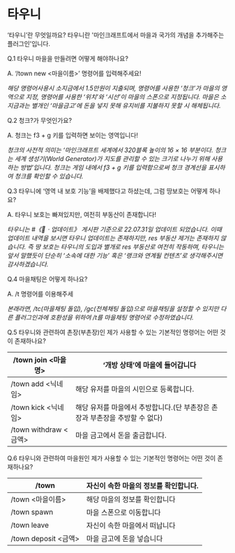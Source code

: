 # 타우니

‘타우니’란 무엇일까요? 타우니란 '마인크래프트에서 마을과 국가의 개념을 추가해주는 플러그인'입니다.

&#x20;

&#x20;

&#x20;Q.1 타우니 마을을 만들려면 어떻게 해야하나요?

&#x20;A. ‘/town new <마을이름>’ 명령어를 입력해주세요!

&#x20;

&#x20;_<mark style="color:green;"></mark> 해당 명령어사용시 소지금에서 1.5만원이 지출되며, 명령어를 사용한 ‘청크’가 마을의 영역으로 지정, 명령어를 사용한 ‘위치’와 ‘시선’이 마을의 스폰으로 지정됩니다. 마을은 소지금과는 별개인 ‘마을금고’에 돈을 넣지 못해 유지비를 지불하지 못할 시 해체됩니다._

&#x20;

&#x20;

&#x20;Q.2 청크?가 무엇인가요?

&#x20;A. 청크는 f3 + g 키를 입력하면 보이는 영역입니다!

&#x20;

&#x20;_청크의 사전적 의미는 ‘마인크래프트 세계에서 320블록 높이의 16 × 16 부분이다. 청크는 세계 생성기(World Generator)가 지도를 관리할 수 있는 크기로 나누기 위해 사용하는 방법’입니다. 청크는 게임 내에서 f3 + g 키를 입력함으로써 청크 경계선을 표시하여 청크를 확인할 수 있습니다._

&#x20;

&#x20;

&#x20;Q.3 타우니에 ‘영역 내 보호 기능’을 배제했다고 하셨는데, 그럼 땅보호는 어떻게 하나요?

&#x20;A. 타우니 보호는 빠져있지만, 여전히 부동산이 존재합니다!

&#x20;

&#x20;_타우니는 #《📜ㆍ업데이트》 게시판 기준으로 22.07.31일 업데이트 되었습니다. 이때 업데이트 내역을 보시면 타우니 업데이트는 존재하지만, res 부동산 제거는 존재하지 않습니다. 즉 땅 보호는 타우니의 도입과 별개로 res 부동산로 여전히 작동하며, 타우니는 앞서 말했듯이 단순히 ‘소속에 대한 기능’ 혹은 ‘랭크와 연계될 컨텐츠’로 생각해주시면 감사하겠습니다._

&#x20;

&#x20;

&#x20;Q.4 마을채팅은 어떻게 하나요?

&#x20;A. /t 명령어를 이용해주세

&#x20;

&#x20;_본래라면, /tc(마을채팅 돌입), /gc(전체채팅 돌입)으로 마을채팅을 설정할 수 있지만 다른 플러그인과에 호환성을 위하여 /t를 마을채팅 명령어로 수정하였습니다._

&#x20;

&#x20;

&#x20;Q.5 타우니와 관련하여 촌장(부촌장)인 제가 사용할 수 있는 기본적인 명령어는 어떤 것이 존재하나요?

| /town join <마을명>    | ‘개방 상태’에 마을에 들어갑니다                           |
| ------------------- | -------------------------------------------- |
| /town add <닉네임>     | 해당 유저를 마을의 시민으로 등록합니다.                       |
| /town kick <닉네임>    | 해당 유저를 마을에서 추방합니다.(단 부촌장은 촌장과 부촌장을 추방할 수 없다) |
| /town withdraw <금액> | 마을 금고에서 돈을 출금합니다.                            |

&#x20;

&#x20;Q.6 타우니와 관련하여 마을원인 제가 사용할 수 있는 기본적인 명령어는 어떤 것이 존재하나요?

&#x20;

| /town              | 자신이 속한 마을의 정보를 확인합니다. |
| ------------------ | --------------------- |
| /town <마을이름>       | 해당 마을의 정보를 확인합니다      |
| /town spawn        | 마을 스폰으로 이동합니다         |
| /town leave        | 자신이 속한 마을에서 떠납니다      |
| /town deposit <금액> | 마을 금고에 돈을 넣습니다        |

&#x20;

&#x20;

&#x20;
